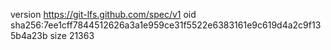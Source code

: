 version https://git-lfs.github.com/spec/v1
oid sha256:7ee1cff7844512626a3a1e959ce31f5522e6383161e9c619d4a2c9f135b4a23b
size 21363
